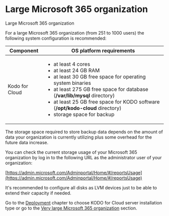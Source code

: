 # Large Microsoft 365 organization

Large Microsoft 365 organization

For a large Microsoft 365 organization (from 251 to 1000 users) the following system configuration is recommended:

| Component      | OS platform requirements                                                                                                                                                                                                                                                                                                                                    |
| -------------- | ----------------------------------------------------------------------------------------------------------------------------------------------------------------------------------------------------------------------------------------------------------------------------------------------------------------------------------------------------------- |
| Kodo for Cloud | <ul><li>at least 4 cores</li><li>at least 24 GB RAM</li><li>at least 30 GB free space for operating system binaries</li><li>at least 275 GB free space for database (<strong>/var/lib/mysql</strong> directory)</li><li>at least 25 GB free space for KODO software (<strong>/opt/kodo-cloud</strong> directory)</li><li>storage space for backup</li></ul> |

The storage space required to store backup data depends on the amount of data your organization is currently utilizing plus some overhead for the future data increase.

You can check the current storage usage of your Microsoft 365 organization by log in to the following URL as the administrator user of your organization:

​[https://admin.microsoft.com/Adminportal/Home/#/reportsUsage](https://admin.microsoft.com/Adminportal/Home/#/reportsUsage)​

It's recommended to configure all disks as LVM devices just to be able to extend their capacity if needed.

Go to the [Deployment](https://storware.gitbook.io/kodo-for-cloud-office365/deployment) chapter to choose KODO for Cloud server installation type or go to the [Very large Microsoft 365 organization](https://storware.gitbook.io/kodo-for-cloud-office365/overview/sizing-guide/very-large-microsoft-365-organization) section.
